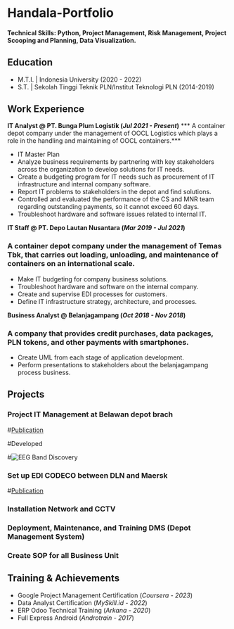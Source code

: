 # Handala-Portfolio

#### Technical Skills: Python, Project Management, Risk Management, Project Scooping and Planning, Data Visualization.

## Education					       		
- M.T.I. | Indonesia University (2020 - 2022) 			        		
- S.T. | Sekolah Tinggi Teknik PLN/Institut Teknologi PLN (2014-2019)

## Work Experience
**IT Analyst @ PT. Bunga Plum Logistik (_Jul 2021 - Present_)**
*** A container depot company under the management of OOCL Logistics which plays a role in the handling and maintaining of OOCL containers.***
- IT Master Plan
- Analyze business requirements by partnering with key stakeholders across the organization to develop solutions for IT needs.
- Create a budgeting program for IT needs such as procurement of IT infrastructure and internal company software.
- Report IT problems to stakeholders in the depot and find solutions.
- Controlled and evaluated the performance of the CS and MNR team regarding outstanding payments, so it cannot exceed 60 days.
- Troubleshoot hardware and software issues related to internal IT.

**IT Staff @ PT. Depo Lautan Nusantara (_Mar 2019 - Jul 2021_)**
### A container depot company under the management of Temas Tbk, that carries out loading, unloading, and maintenance of containers on an international scale.
- Make IT budgeting for company business solutions.
- Troubleshoot hardware and software on the internal company.
- Create and supervise EDI processes for customers.
- Define IT infrastructure strategy, architecture, and processes.

**Business Analyst @ Belanjagampang (_Oct 2018 - Nov 2018_)**
### A company that provides credit purchases, data packages, PLN tokens, and other payments with smartphones.
- Create UML from each stage of application development.
- Perform presentations to stakeholders about the belanjagampang process business.


## Projects
### Project IT Management at Belawan depot brach
#[Publication](https://www.mdpi.com/1424-8220/22/8/3048)

#Developed

#![EEG Band Discovery](/assets/img/eeg_band_discovery.jpeg)

### Set up EDI CODECO between DLN and Maersk
#[Publication](https://www.mdpi.com/1424-8220/22/11/4240)

### Installation Network and CCTV

### Deployment, Maintenance, and Training DMS (Depot Management System) 
### Create SOP for all Business Unit

## Training & Achievements 
- Google Project Management Certification (_Coursera - 2023_)
- Data Analyst Certification (_MySkill.id - 2022_)
- ERP Odoo Technical Training (_Arkana - 2020_)
- Full Express Android (_Androtrain - 2017_)


